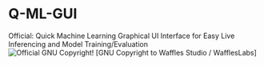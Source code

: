 # Q-ML-GUI
Official: Quick Machine Learning Graphical UI Interface for Easy Live Inferencing and Model Training/Evaluation\
![Official GNU Copyright!](/gitAssets/QMLUI.jpeg)
[GNU Copyright to Waffles Studio / WafflesLabs]
